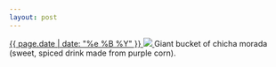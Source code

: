 ```yaml
---
layout: post
---
```


<p>
  <a href="/207">
    <time>{{ page.date | date: "%e %B %Y" }}</time>
    <img src="{{ site.assets_url }}/207.jpg">
  </a>
  Giant bucket of chicha morada (sweet, spiced drink made from purple corn).
</p>
